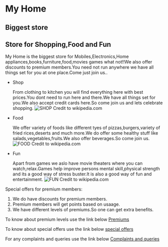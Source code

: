 # My Home
## Biggest store
## Store for Shopping,Food and Fun

My Home is the biggest store for Mobiles,Electronics,Home appliances,books,furniture,food,movies games what not!!We also offer discounts to premium members.You need not run anywhere we have all things set for you at one place.Come just join us..

* Shop

  From clothing to kitchen you will find everything here with best prices.You dont need to run here and there.We have all things set for     you.We also accept credit cards here.So come join us and lets celebrate shopping.
  ![SHOP](http://aguidetoanaheim.com/wp-content/uploads/2014/09/Anaheim-Shopping-Near-Disneyland-e1410736366369.jpg)
  Credit to wikipedia.com

* Food

  We offer variety of foods like different tyes of pizzas,burgers,variety of fried rices,deserts and much more.We do offer some healthy     stuff like salads,vegetables,fruits.We also offer beverages.So come join us.
  ![FOOD](http://citilinecafe.com/wp-content/uploads/2015/12/Combo-with-any-burger-with-French-Fries-Fountain-Drink.jpg)
  Credit to wikipedia.com

* Fun

  Apart from games we aslo have movie theaters where you can watch,relax.Games help improve persons mental skill,physical strength and     its   a good way of stress buster.It is also a good way of fun and entertainment.
  ![FUN](https://www.uniquevenues.com/sites/uniquevenues.com/files/venues/slideshow/10.10.16_Bellco_Regal_063.jpg)
  Credit to wikipedia.com

Special offers for premium members:
1. We do have discounts for premium members.
2. Premium members will get points based on usaage.
3. We have different levels of premiums.So one can get extra benefits.

To know about premium levels use the link below
[Premiums](https://www.google.com/search?q=flipkart+premium+account&rlz=1C1GCEA_enUS884US884&oq=flipcart+premi&aqs=chrome.2.69i57j0l7.18604j0j9&sourceid=chrome&ie=UTF-8)

To know about special offers use the link below
[special offers](https://www.google.com/search?q=special+offers+in+flipkart&rlz=1C1GCEA_enUS884US884&oq=special+offers+in+flipkart&aqs=chrome..69i57j0l5.12194j0j9&sourceid=chrome&ie=UTF-8)

For any complaints and queries use the link below
[Complaints and queries](https://www.google.com/search?q=complaints+flipkart&rlz=1C1GCEA_enUS884US884&oq=complaints+flipkart&aqs=chrome..69i57j0l7.19126j1j9&sourceid=chrome&ie=UTF-8)





